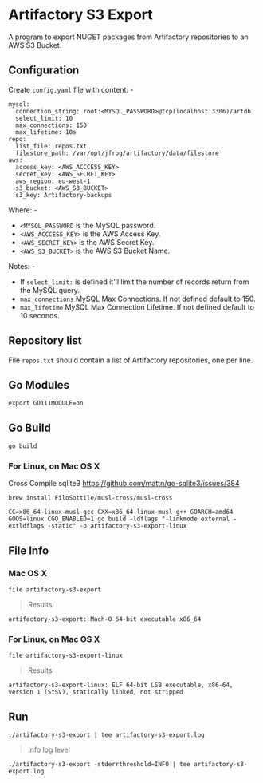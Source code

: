 
# Artifactory S3 Export

A program to export NUGET packages from Artifactory repositories to an AWS S3 Bucket.

## Configuration

Create ```config.yaml``` file with content: -

```
mysql:
  connection_string: root:<MYSQL_PASSWORD>@tcp(localhost:3306)/artdb
  select_limit: 10
  max_connections: 150
  max_lifetime: 10s
repo:
  list_file: repos.txt
  filestore_path: /var/opt/jfrog/artifactory/data/filestore
aws:
  access_key: <AWS_ACCCESS_KEY>
  secret_key: <AWS_SECRET_KEY>
  aws_region: eu-west-1
  s3_bucket: <AWS_S3_BUCKET>
  s3_key: Artifactory-backups

```

Where: -

- ```<MYSQL_PASSWORD``` is the MySQL password.
- ```<AWS_ACCCESS_KEY>``` is the AWS Access Key.
- ```<AWS_SECRET_KEY>``` is the AWS Secret Key.
- ```<AWS_S3_BUCKET>``` is the AWS S3 Bucket Name.

Notes: -

- If ```select_limit:``` is defined it'll limit the number of records return from the MySQL query.
- ```max_connections``` MySQL Max Connections. If not defined default to 150.
- ```max_lifetime``` MySQL Max Connection Lifetime. If not defined default to 10 seconds.

## Repository list

File ```repos.txt``` should contain a list of Artifactory repositories, one per line.

## Go Modules

```
export GO111MODULE=on
```

## Go Build

```
go build
```

### For Linux, on Mac OS X

Cross Compile sqlite3 <https://github.com/mattn/go-sqlite3/issues/384>

```
brew install FiloSottile/musl-cross/musl-cross
```

```
CC=x86_64-linux-musl-gcc CXX=x86_64-linux-musl-g++ GOARCH=amd64 GOOS=linux CGO_ENABLED=1 go build -ldflags "-linkmode external -extldflags -static" -o artifactory-s3-export-linux
```

## File Info

### Mac OS X

```
file artifactory-s3-export
```

> Results

```
artifactory-s3-export: Mach-O 64-bit executable x86_64
```

### For Linux, on Mac OS X

```
file artifactory-s3-export-linux
```

> Results

```
artifactory-s3-export-linux: ELF 64-bit LSB executable, x86-64, version 1 (SYSV), statically linked, not stripped
```

## Run

```
./artifactory-s3-export | tee artifactory-s3-export.log
```

> Info log level

```
./artifactory-s3-export -stderrthreshold=INFO | tee artifactory-s3-export.log
```
